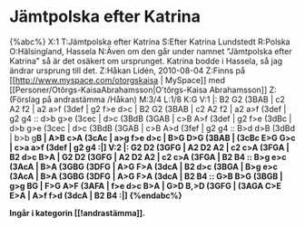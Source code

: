 # Jämtpolska efter Katrina

{%abc%}
X:1
T:Jämtpolska efter Katrina
S:Efter Katrina Lundstedt
R:Polska
O:Hälsingland, Hassela
N:Även om den går under namnet "Jämtpolska efter Katrina" så är det osäkert om ursprunget. Katrina bodde i Hassela, så jag ändrar ursprung till det.
Z:Håkan Lidén, 2010-08-04
Z:Finns på [[http://www.myspace.com/otorgskaisa | MySpace]] med [[Personer/Otôrgs-KaisaAbrahamsson|O'tôrgs-Kaisa Abrahamsson]]
Z:(Förslag på andrastämma /Håkan)
M:3/4
L:1/8
K:G
V:1
|: B2 G2 (3BAB | c2 A2 f2 | a2 a>f (3def | g2 f>e d>c | B2 G2 (3BAB | c2 A2 f2 | 
a2 a>f (3def | g2 g4 :: d>b g>e (3cec | d>c (3BdB (3GAB | c>B A>f (3def | g2 f>e (3dBc | 
d>b g>e (3cec | d>c (3BdB (3GAB | c>B A>d (3fef | g2 g4 :: B>d d>B (3dBd | b>b g<B d>B | 
A>B c>A (3cAc | a>g f>e d>c | B>G D>G (3BAB | (3cBc E>G G>c | c>a a>f (3def | g2 g4 :|]
V:2
|: G2 D2 (3GFG | A2 D2 A2 | c2 c>A (3FGA | B2 d>c B>A | G2 D2 (3GFG | A2 D2 A2 | 
c2 c>A (3FGA | B2 B4 :: B>g e>c (3AcA | B>A (3GBG (3DFG | A>G F>A (3dcA | B2 d>c (3BGA |
B>g e>c (3AcA | B>A (3GBG (3DFG | A>G F>A (3dcA | B2 B4 :: G>B B>G (3BGB | g>g B<G B>G |
F>G A>F (3AFA | f>e d>c B>A | G>D B,>D (3GFG | (3AGA C>E E>A | A>f f>d (3dcA | B2 B4 :|]
{%endabc%}

Ingår i kategorin [[!andrastämma]].
